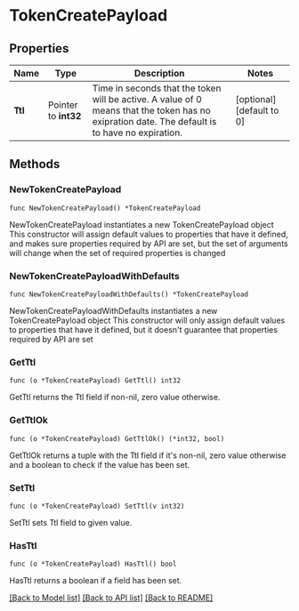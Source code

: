 # TokenCreatePayload

## Properties

Name | Type | Description | Notes
------------ | ------------- | ------------- | -------------
**Ttl** | Pointer to **int32** | Time in seconds that the token will be active. A value of 0 means that the token has no exipration date. The default is to have no expiration. | [optional] [default to 0]

## Methods

### NewTokenCreatePayload

`func NewTokenCreatePayload() *TokenCreatePayload`

NewTokenCreatePayload instantiates a new TokenCreatePayload object
This constructor will assign default values to properties that have it defined,
and makes sure properties required by API are set, but the set of arguments
will change when the set of required properties is changed

### NewTokenCreatePayloadWithDefaults

`func NewTokenCreatePayloadWithDefaults() *TokenCreatePayload`

NewTokenCreatePayloadWithDefaults instantiates a new TokenCreatePayload object
This constructor will only assign default values to properties that have it defined,
but it doesn't guarantee that properties required by API are set

### GetTtl

`func (o *TokenCreatePayload) GetTtl() int32`

GetTtl returns the Ttl field if non-nil, zero value otherwise.

### GetTtlOk

`func (o *TokenCreatePayload) GetTtlOk() (*int32, bool)`

GetTtlOk returns a tuple with the Ttl field if it's non-nil, zero value otherwise
and a boolean to check if the value has been set.

### SetTtl

`func (o *TokenCreatePayload) SetTtl(v int32)`

SetTtl sets Ttl field to given value.

### HasTtl

`func (o *TokenCreatePayload) HasTtl() bool`

HasTtl returns a boolean if a field has been set.


[[Back to Model list]](../README.md#documentation-for-models) [[Back to API list]](../README.md#documentation-for-api-endpoints) [[Back to README]](../README.md)


